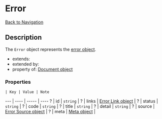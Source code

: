 # Error
[Back to Navigation](README.md)

## Description

The `Error` object represents the [error object](http://jsonapi.org/format/#error-objects).

- extends:
- extended by:
- property of: [Document object](objects-document.md)

### Properties

    | Key | Value | Note
--- | ---- | ----- | ----
? | id | `string` |
? | links | [Error Link object](objects-error-link.md) |
? | status | `string` |
? | code | `string` |
? | title | `string` |
? | detail | `string` |
? | source | [Error Source object](objects-error-source.md) |
? | meta | [Meta object](objects-meta.md) |
